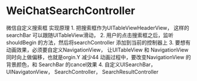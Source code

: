 # WeiChatSearchController
微信自定义搜索框
实现原理 1. 把搜索框作为UITableViewHeaderView， 这样的searchBar 可以跟随UITableView滑动，
        2. 用户的点击搜索框之后，监听shouldBegin 的方法，然后将searchController 添加到当前的控制器上
        3. 要想有动画效果，必须要自定义NavigationView， 让UITableView 和 NavigationView 同时向上做偏移，也就是orgin.Y 减少44
           动画过程中，要改变NavigationView 的背景颜色，和 SearchBar 的cancel效果
        4. 自定义UISearchBar， UINavigatonView， SearchController， SearchResultController
